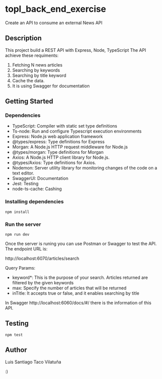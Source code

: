 # topl_back_end_exercise

Create an API to consume an external News API

## Description

This project build a REST API with Express, Node, TypeScript 
The API achieve these requiments:
1. Fetching N news articles 
2. Searching by keywords
3. Searching by title keyword
4. Cache the data.
5. It is using Swagger for documentation

## Getting Started

### Dependencies

* TypeScript: Compiler with static set type definitions
* Ts-node: Run and configure Typescript execution environments
* Express: Node.js web application framework
* @types/express: Type definitions for Express
* Morgan: A Node.js HTTP request middleware for Node.js
* @types/morgan: Type definitions for Morgan
* Axios: A Node.js HTTP client library for Node.js.
* @types/Axios: Type definitions for Axios.
* Nodemon: Server utility library for monitoring changes of the code on a text editor.
* SwaggerUI: Documentation 
* Jest: Testing
* node-ts-cache: Cashing

### Installing dependencies
```
npm install
```
### Run the server

```
npm run dev
```

Once the server is runing you can use Postman or Swagger to test the API.
The endpoint URL is: 

http://localhost:6070/articles/search

 Query Params:
 * keyword*: This is the purpose of your search. Articles returned are filtered by the given keywords
 * max: Specify the number of articles that will be returned
 * inTitle: It accepts true or false, and it enables searching by title
 
In Swagger http://localhost:6060/docs/#/ there is the information of this API.

## Testing

```
npm test
```
## Author

Luis Santiago Taco Vilatuña

:)
